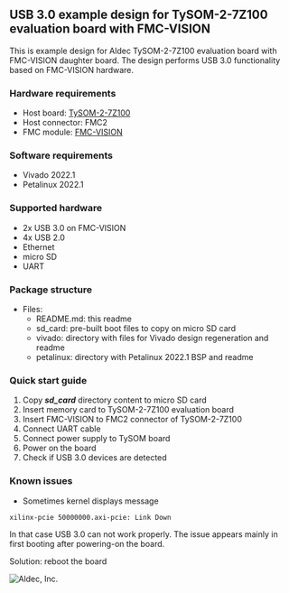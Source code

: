 ## USB 3.0 example design for TySOM-2-7Z100 evaluation board with FMC-VISION
This is example design for Aldec TySOM-2-7Z100 evaluation board with FMC-VISION daughter board. The design performs USB 3.0 functionality based on FMC-VISION hardware.

### Hardware requirements
- Host board: [TySOM-2-7Z100](https://www.aldec.com/en/products/emulation/tysom_boards/zynq_7000_soc/tysom_2_7z100#description)
- Host connector: FMC2
- FMC module: [FMC-VISION](https://www.aldec.com/en/products/emulation/daughter_cards/fmc_daughter/fmc_vision#description)

### Software requirements
- Vivado 2022.1
- Petalinux 2022.1

### Supported hardware
- 2x USB 3.0 on FMC-VISION
- 4x USB 2.0
- Ethernet
- micro SD
- UART

### Package structure
- Files:
	- README.md: this readme
	- sd_card: pre-built boot files to copy on micro SD card
	- vivado: directory with files for Vivado design regeneration and readme
	- petalinux: directory with Petalinux 2022.1 BSP and readme

### Quick start guide
1. Copy ***sd_card*** directory content to micro SD card
2. Insert memory card to TySOM-2-7Z100 evaluation board
3. Insert FMC-VISION to FMC2 connector of TySOM-2-7Z100
4. Connect UART cable
5. Connect power supply to TySOM board
6. Power on the board
7. Check if USB 3.0 devices are detected

### Known issues
- Sometimes kernel displays message
```bash
xilinx-pcie 50000000.axi-pcie: Link Down
```
In that case USB 3.0 can not work properly. The issue appears mainly in first booting after powering-on the board.

Solution: reboot the board

![Aldec, Inc.](https://www.aldec.com/images/content/corporate/Corporate_Logo_Aldec_Crescent.png)
